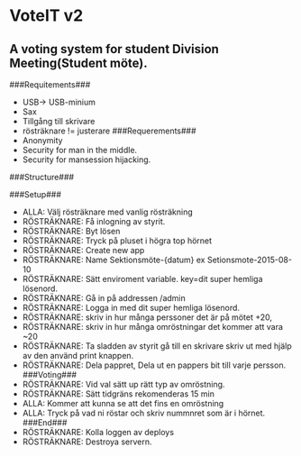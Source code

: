 # VoteIT v2
A voting system for student Division Meeting(Student möte).
-----------------------------
###Requitements###
* USB-> USB-minium
* Sax
* Tillgång till skrivare
* rösträknare != justerare
###Requerements###
* Anonymity
* Security for man in the middle.
* Security for mansession hijacking.

###Structure###

###Setup###
* ALLA: Välj rösträknare med vanlig rösträkning
* RÖSTRÄKNARE: Få inlogning av styrit.
* RÖSTRÄKNARE: Byt lösen
* RÖSTRÄKNARE: Tryck på pluset i högra top hörnet
* RÖSTRÄKNARE: Create new app
* RÖSTRÄKNARE: Name Sektionsmöte-{datum} ex Setionsmote-2015-08-10
* RÖSTRÄKNARE: Sätt enviroment variable. key=dit super hemliga lösenord.
* RÖSTRÄKNARE: Gå in på addressen /admin
* RÖSTRÄKNARE: Logga in med dit super hemliga lösenord.
* RÖSTRÄKNARE: skriv in hur många perssoner det är på mötet +20,
* RÖSTRÄKNARE: skriv in hur många omröstningar det kommer att vara ~20
* RÖSTRÄKNARE: Ta sladden av styrit gå till en skrivare skriv ut med hjälp av den använd print knappen.
* RÖSTRÄKNARE: Dela pappret, Dela ut en pappers bit till varje persson.
###Voting###
* RÖSTRÄKNARE: Vid val sätt up rätt typ av omröstning.
* RÖSTRÄKNARE: Sätt tidgräns rekomenderas 15 min
* ALLA: Kommer att kunna se att det fins en omröstning
* ALLA: Tryck på vad ni röstar och skriv nummnret som är i hörnet.  
###End###
* RÖSTRÄKNARE: Kolla loggen av deploys
* RÖSTRÄKNARE: Destroya servern.
